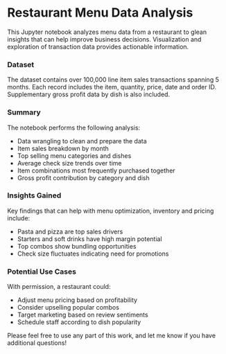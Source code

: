 # Restaurant Menu Data Analysis

This Jupyter notebook analyzes menu data from a restaurant to glean insights that can help improve business decisions. Visualization and exploration of transaction data provides actionable information.

### Dataset

The dataset contains over 100,000 line item sales transactions spanning 5 months. Each record includes the item, quantity, price, date and order ID. Supplementary gross profit data by dish is also included.

### Summary

The notebook performs the following analysis:

- Data wrangling to clean and prepare the data
- Item sales breakdown by month
- Top selling menu categories and dishes
- Average check size trends over time
- Item combinations most frequently purchased together
- Gross profit contribution by category and dish

### Insights Gained

Key findings that can help with menu optimization, inventory and pricing include:

- Pasta and pizza are top sales drivers
- Starters and soft drinks have high margin potential
- Top combos show bundling opportunities
- Check size fluctuates indicating need for promotions

### Potential Use Cases

With permission, a restaurant could:

- Adjust menu pricing based on profitability
- Consider upselling popular combos
- Target marketing based on review sentiments
- Schedule staff according to dish popularity

Please feel free to use any part of this work, and let me know if you have additional questions!

